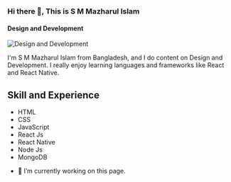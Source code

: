 ### Hi there 👋, This is S M Mazharul Islam
#### Design and Development 
![Design and Development ](https://arturssmirnovs.github.io/github-profile-readme-generator/images/banner.png)

I'm S M Mazharul Islam from Bangladesh, and I do content on Design and Development. I really enjoy learning languages and frameworks like React and React Native.



## Skill and Experience
* HTML 
* CSS
* JavaScript
* React Js 
* React Native
* Node Js
* MongoDB
 
- 🔭 I’m currently working on this page. 





